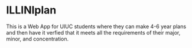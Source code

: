 # ILLINIplan
This is a Web App for UIUC students where they can make 4-6 year plans and then have it verfied that it meets all the requirements of their major, minor, and concentration.